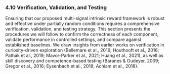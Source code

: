 ### 4.10 Verification, Validation, and Testing

Ensuring that our proposed multi-signal intrinsic reward framework is robust and effective under partially random conditions requires a comprehensive verification, validation, and testing strategy. This section presents the procedures we will follow to confirm the correctness of each component, validate performance in controlled settings, and compare against established baselines. We draw insights from earlier works on verification in curiosity-driven exploration (Bellemare et al., 2016; Houthooft et al., 2016; Pathak et al., 2019; Mavor-Parker et al., 2021; Huang et al., 2021), as well as skill discovery and competence-based testing (Baranes & Oudeyer, 2009; Gregor et al., 2016; Eysenbach et al., 2018; Achiam et al., 2018).
